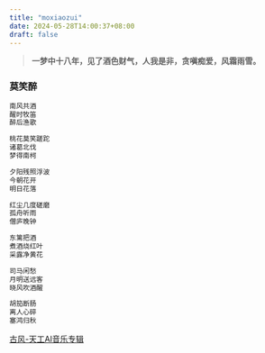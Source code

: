 ```yaml
---
title: "moxiaozui"
date: 2024-05-28T14:00:37+08:00
draft: false
---
```


> **一梦中十八年，见了酒色财气，人我是非，贪嗔痴爱，风霜雨雪。**

### 莫笑醉

```bash
南风共酒
醒时牧笛
醉后渔歌

桃花莫笑蹉跎
诸葛北伐
梦得南柯

夕阳残照浮波
今朝花开
明日花落

红尘几度磋磨
孤舟听雨
僧庐晚钟

东篱把酒
煮酒烧红叶
采露净黄花

司马闲愁
月明送远客
晓风吹酒醒

胡笳断肠
离人心碎
塞鸿归秋

```

[古风-天工AI音乐专辑](https://m.tiangong.cn/sharePlayList?share_key=77ad660547ddcc7ff389fa6c4afcd495)
